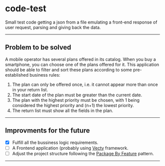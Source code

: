 # code-test
Small test code getting a json from a file emulating a front-end response of user request, parsing and giving back the data. 

---------------

## Problem to be solved

A mobile operator has several plans offered in its catalog. When you buy a smartphone, you can choose one of the plans offered for it. 
This application should be able to filter and sort these plans according to some pre-established business rules:
1. The plan can only be offered once, i.e. it cannot appear more than once in your return list.
2. The start date of the plan must be greater than the current date.
3. The plan with the highest priority must be chosen, with 1 being considered the highest priority and (n+1) the lowest priority.
4. The return list must show all the fields in the plan.

---------------

## Improvments for the future
- [x] Fulfill all the bussiness logic requirements.
- [ ] A Frontend application (probably using [Vecty](https://github.com/hexops/vecty) framework.
- [ ] Adjust the project structure following the [Package By Feature](https://phauer.com/2020/package-by-feature/) pattern.

---------------